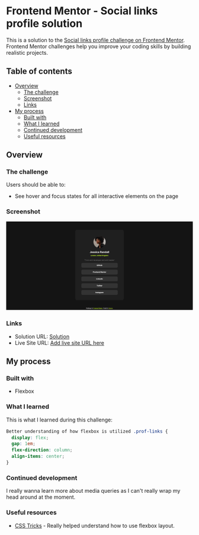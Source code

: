 # Frontend Mentor - Social links profile solution

This is a solution to the [Social links profile challenge on Frontend Mentor](https://www.frontendmentor.io/challenges/social-links-profile-UG32l9m6dQ). Frontend Mentor challenges help you improve your coding skills by building realistic projects.

## Table of contents

- [Overview](#overview)
  - [The challenge](#the-challenge)
  - [Screenshot](#screenshot)
  - [Links](#links)
- [My process](#my-process)
  - [Built with](#built-with)
  - [What I learned](#what-i-learned)
  - [Continued development](#continued-development)
  - [Useful resources](#useful-resources)

## Overview

### The challenge

Users should be able to:

- See hover and focus states for all interactive elements on the page

### Screenshot

![](./screenshot-preview.png)

### Links

- Solution URL: [Solution](https://github.com/SwurveBoi/Frontendmentor-Solutions/tree/main)
- Live Site URL: [Add live site URL here](https://your-live-site-url.com)

## My process

### Built with

- Flexbox

### What I learned

This is what I learned during this challenge:

```css
Better understanding of how flexbox is utilized .prof-links {
  display: flex;
  gap: 1em;
  flex-direction: column;
  align-items: center;
}
```

### Continued development

I really wanna learn more about media queries as I can't really wrap my head around at the moment.

### Useful resources

- [CSS Tricks](https://css-tricks.com/snippets/css/a-guide-to-flexbox/#aa-properties-for-the-parentflex-container) - Really helped understand how to use flexbox layout.
